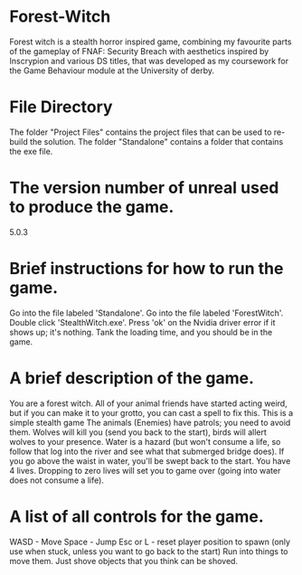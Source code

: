 # Forest-Witch
Forest witch is a stealth horror inspired game, combining my favourite parts of the gameplay of FNAF: Security Breach with aesthetics inspired by Inscrypion and various DS titles, that was developed as my coursework for the Game Behaviour module at the University of derby.


# File Directory
The folder "Project Files" contains the project files that can be used to re-build the solution.
The folder "Standalone" contains a folder that contains the exe file.


# The version number of unreal used to produce the game. 
5.0.3


# Brief instructions for how to run the game. 
Go into the file labeled 'Standalone'.
Go into the file labeled 'ForestWitch'.
Double click 'StealthWitch.exe'.
Press 'ok' on the Nvidia driver error if it shows up; it's nothing.
Tank the loading time, and you should be in the game.


# A brief description of the game. 
You are a forest witch.
All of your animal friends have started acting weird, but if you can make it to your grotto, you can cast a spell to fix this.
This is a simple stealth game
The animals (Enemies) have patrols; you need to avoid them.
Wolves will kill you (send you back to the start), birds will allert wolves to your presence.
Water is a hazard (but won't consume a life, so follow that log into the river and see what that submerged bridge does). If you go above the waist in water, you'll be swept back to the start.
You have 4 lives. Dropping to zero lives will set you to game over (going into water does not consume a life).


# A list of all controls for the game. 
WASD - Move
Space - Jump
Esc or L - reset player position to spawn (only use when stuck, unless you want to go back to the start)
Run into things to move them. Just shove objects that you think can be shoved.